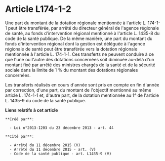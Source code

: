 # Article L174-1-2

Une  part du montant de la dotation régionale mentionnée à l'article L.  174-1-1 peut être transférée, par arrêté du
directeur général de  l'agence régionale de santé, au fonds d'intervention régional mentionné à  l'article L. 1435-8 du code
de la santé publique.  De la même manière, une part du montant du fonds d'intervention  régional dont la gestion est déléguée
à l'agence régionale de santé peut  être transférée vers la dotation régionale mentionnée à l'article L.  174-1-1. Ces
transferts ne peuvent conduire à ce que l'une ou l'autre  des dotations concernées soit diminuée au-delà d'un montant fixé
par  arrêté des ministres chargés de la santé et de la sécurité sociale dans  la limite de 1 % du montant des dotations
régionales concernées.

Les transferts réalisés en cours d'année sont  pris en compte en fin d'année par correction, d'une part, du montant de
l'objectif mentionné au même article L. 174-1-1 et, d'autre part, de la  dotation mentionnée au 1° de l'article L. 1435-9 du
code de la santé publique.

**Liens relatifs à cet article**

	**Créé par**:

	  - Loi n°2013-1203 du 23 décembre 2013 - art. 44

	**Cité par**:

	  - Arrêté du 11 décembre 2015 (V)
	  - Arrêté du 11 décembre 2015 - art. (V)
	  - Code de la santé publique - art. L1435-9 (V)
